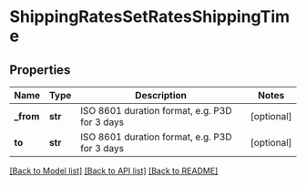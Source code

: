 # ShippingRatesSetRatesShippingTime

## Properties
Name | Type | Description | Notes
------------ | ------------- | ------------- | -------------
**_from** | **str** | ISO 8601 duration format, e.g. P3D for 3 days | [optional] 
**to** | **str** | ISO 8601 duration format, e.g. P3D for 3 days | [optional] 

[[Back to Model list]](../README.md#documentation-for-models) [[Back to API list]](../README.md#documentation-for-api-endpoints) [[Back to README]](../README.md)


